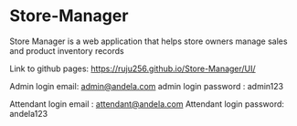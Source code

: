 # Store-Manager
Store Manager is a web application that helps store owners manage sales and product inventory records


Link to github pages: https://ruju256.github.io/Store-Manager/UI/

Admin login email: admin@andela.com
admin login password : admin123

Attendant login email : attendant@andela.com
Attendant login password: andela123
